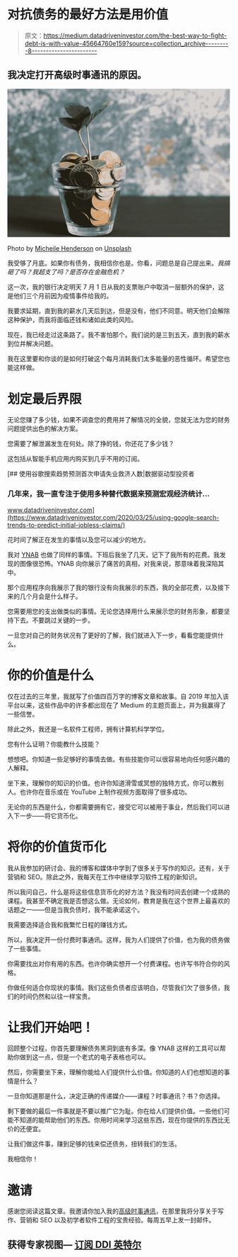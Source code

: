 # 对抗债务的最好方法是用价值

> 原文：<https://medium.datadriveninvestor.com/the-best-way-to-fight-debt-is-with-value-45664760e159?source=collection_archive---------8----------------------->

## 我决定打开高级时事通讯的原因。

![](img/e167cc805a98217375156b2596877794.png)

Photo by [Micheile Henderson](https://unsplash.com/@micheile?utm_source=medium&utm_medium=referral) on [Unsplash](https://unsplash.com?utm_source=medium&utm_medium=referral)

我受够了月底。如果你有债务，我相信你也是。你看，问题总是自己提出来。*我搞砸了吗？我超支了吗？是否存在金融危机？*

这一次，我的银行决定明天 7 月 1 日从我的支票账户中取消一层额外的保护，这是他们三个月前因为疫情事件给我的。

我要求延期，直到我的薪水几天后到达，但是没有，他们不同意。明天他们会解除这种保护，而我将面临还钱和诸如此类的风险。

现在，我已经走过这条路了。我不害怕那个。我们说的是三到五天，直到我的薪水到位并解决问题。

我在这里要和你谈的是如何打破这个每月消耗我们太多能量的恶性循环。希望您也能这样做。

# 划定最后界限

无论您赚了多少钱，如果不调查您的费用并了解情况的全貌，您就无法为您的财务问题提供出色的解决方案。

您需要了解泄漏发生在何处。除了挣的钱，你还花了多少钱？

这包括从智能手机应用内购买到几乎不用的订阅。

[](https://www.datadriveninvestor.com/2020/03/25/using-google-search-trends-to-predict-initial-jobless-claims/) [## 使用谷歌搜索趋势预测首次申请失业救济人数|数据驱动型投资者

### 几年来，我一直专注于使用多种替代数据来预测宏观经济统计…

www.datadriveninvestor.com](https://www.datadriveninvestor.com/2020/03/25/using-google-search-trends-to-predict-initial-jobless-claims/) 

花时间了解正在发生的事情以及您可以减少的地方。

我对 [YNAB](https://youneedabudget.com) 也做了同样的事情。下班后我坐了几天，记下了我所有的花费。我发现的图像很恐怖。YNAB 向你展示了痛苦的真相，对我来说，那意味着我深陷其中。

那个应用程序向我展示了我的银行没有向我展示的东西，我的全部花费，以及接下来的几个月会是什么样子。

您需要用您的支出做类似的事情。无论您选择用什么来展示您的财务形象，都要坚持下去。不要跳过关键的一步。

一旦您对自己的财务状况有了更好的了解，我们就进入下一步，看看您能提供什么。

# 你的价值是什么

仅在过去的三年里，我就写了价值四百万字的博客文章和故事。自 2019 年加入该平台以来，这些作品中的许多都出现在了 Medium 的主题页面上，并为我赢得了一些信誉。

除此之外，我还是一名软件工程师，拥有计算机科学学位。

您有什么证明？你能教什么技能？

想想吧。你知道一些足够好的事情去做。有些技能你可以很容易地向任何感兴趣的人解释。

坐下来，理解你的知识的价值。也许你知道滑雪或冥想的独特方式，你可以教别人。也许你在音乐或在 YouTube 上制作视频方面取得了很多成功。

无论你的东西是什么，你都需要拥有它，接受它可以被用于事业，然后我们可以进入下一步——将它货币化。

# 将你的价值货币化

我从我参加的研讨会、我的博客和媒体中学到了很多关于写作的知识。还有，关于营销和 SEO。除此之外，我每天在工作中继续学习软件工程的新知识。

所以我问自己，什么是将这些信息货币化的好方法？我没有时间去创建一个成熟的课程。我甚至不确定我是否想这么做。无论如何，教育是我在这个世界上最喜欢的话题之一——但是当我负债时，我不能承诺这个。

我需要选择适合我和我繁忙日程的赚钱方式。

所以，我决定开一份付费时事通讯。这样，我为人们提供了价值，也为我的债务做了一些事情。

你需要找出对你有用的东西。也许你确实想开一个付费课程。也许写书符合你的风格。

你做任何适合你现状的事情。我们这些负债者应该明白，尽管我们欠了很多债，我们的时间仍然和以往一样宝贵。

# 让我们开始吧！

回顾整个过程，你首先要理解债务黑洞到底有多深。像 YNAB 这样的工具可以帮助你做到这一点，但是一个老式的电子表格也可以。

然后，你需要坐下来，理解你能给人们提供什么价值。你知道的人们也想知道的事情是什么？

一旦你知道那是什么，决定正确的传递媒介——课程？时事通讯？书？你选择。

剩下要做的最后一件事就是不要以推广它为耻。你在给人们提供价值。一些他们可能不知道的能帮助他们的东西。你用时间来学习这些东西，现在你提供的东西比无价的还便宜。

让我们做这件事，赚到足够的钱来偿还债务，扭转我们的生活。

我相信你！

# 邀请

感谢您阅读这篇文章。我邀请你加入我的[高级时事通讯](https://manage.campaignzee.com/dNi7VMhZLa)，在那里我将分享关于写作、营销和 SEO 以及初学者软件工程的宝贵经验。每周五早上发一封邮件。

## 获得专家视图— [订阅 DDI 英特尔](https://datadriveninvestor.com/ddi-intel)